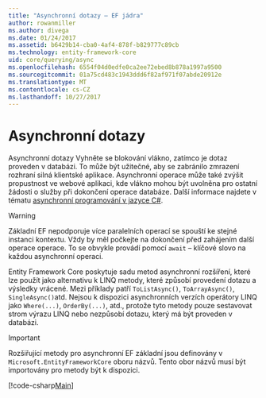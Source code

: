 ```yaml
---
title: "Asynchronní dotazy – EF jádra"
author: rowanmiller
ms.author: divega
ms.date: 01/24/2017
ms.assetid: b6429b14-cba0-4af4-878f-b829777c89cb
ms.technology: entity-framework-core
uid: core/querying/async
ms.openlocfilehash: 6554f04d0edfe0ca2ee72ebed8b878a1997a9500
ms.sourcegitcommit: 01a75cd483c1943ddd6f82af971f07abde20912e
ms.translationtype: MT
ms.contentlocale: cs-CZ
ms.lasthandoff: 10/27/2017
---
```

# <a name="asynchronous-queries"></a>Asynchronní dotazy

Asynchronní dotazy Vyhněte se blokování vlákno, zatímco je dotaz proveden v databázi. To může být užitečné, aby se zabránilo zmrazení rozhraní silná klientské aplikace. Asynchronní operace může také zvýšit propustnost ve webové aplikaci, kde vlákno mohou být uvolněna pro ostatní žádosti o služby při dokončení operace databáze. Další informace najdete v tématu [asynchronní programování v jazyce C#](https://docs.microsoft.com/dotnet/csharp/async).

> [!WARNING]  
> Základní EF nepodporuje více paralelních operací se spouští ke stejné instanci kontextu. Vždy by měl počkejte na dokončení před zahájením další operace operace. To se obvykle provádí pomocí `await` – klíčové slovo na každou asynchronní operaci.

Entity Framework Core poskytuje sadu metod asynchronní rozšíření, které lze použít jako alternativu k LINQ metody, které způsobí provedení dotazu a výsledky vrácené. Mezi příklady patří `ToListAsync()`, `ToArrayAsync()`, `SingleAsync()`atd. Nejsou k dispozici asynchronních verzích operátory LINQ jako `Where(...)`, `OrderBy(...)`, atd., protože tyto metody pouze sestavovat strom výrazu LINQ nebo nezpůsobí dotazu, který má být proveden v databázi.

> [!IMPORTANT]  
> Rozšiřující metody pro asynchronní EF základní jsou definovány v `Microsoft.EntityFrameworkCore` oboru názvů. Tento obor názvů musí být importovány pro metody být k dispozici.

[!code-csharp[Main](../../../samples/core/Querying/Querying/Async/Sample.cs#Sample)]
